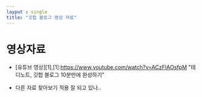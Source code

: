 ```yaml
---
layput : single
title: "깃헙 블로그 영상 자료"
---
```


# 영상자료

* [유튜브 영상][1],[1]:https://www.youtube.com/watch?v=ACzFIAOsfpM "테디노트, 깃헙 블로그 10분만에 완성하기"

* 다른 자료 찾아보기
 적용 잘 되고 있나..   
